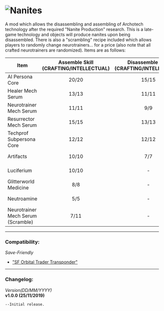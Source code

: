![Nanites](https://i.imgur.com/mqmV1Ub.png)  
========
A mod which allows the disassembling and assembling of Archotech technology after the required "Nanite Production" research. This is a late-game technology and objects will produce nanites upon being disassembled. There is also a "scrambling" recipe included which allows players to randomly change neurotrainers... for a price (also note that all crafted neurotrainers are randomized). Items are as follows:

| **Item** | **Assemble Skill** (CRAFTING/INTELLECTUAL)| **Disassemble Skill** (CRAFTING/INTELLECTUAL) | **Nanite Yield** | **Tech Required** | **Production Bench**  |
| ------------- | :-------------: | :-------------: | :-------------: | :-------------: | :-------------: |
| AI Persona Core  | 20/20  | 15/15  | 75  | Nanite Production | Fabrication Bench |
| Healer Mech Serum  | 13/13  | 11/11 | 20  | Nanite Production  | Fabrication Bench |
| Neurotrainer Mech Serum  | 11/11  | 9/9  | 10  | Nanite Production  | Fabrication Bench |
| Resurrector Mech Serum  | 15/15  | 13/13  | 30  | Nanite Production  | Fabrication Bench |
| Techprof Subpersona Core  | 12/12  | 12/12  | 15  | Nanite Production  | Fabrication Bench |
| Artifacts  | 10/10  | 7/7  | 10  | Nanite Production  | Fabrication Bench |
| Luciferium  | 10/10  | -  | -  | Nanite Production  | Drug Lab |
| Glitterworld Medicine  | 8/8  | -  | -  | Nanite Production  | Drug Lab |
| Neutroamine  | 5/5  | -  | -  | Medicine Production  | Drug Lab |
| Neurotrainer Mech Serum (Scramble) | 7/11  | -  | -  | Nanite Production  | Fabrication Bench |

----------------------------------
### Compatibility:
*Save-Friendly*
- ["SF Orbital Trader Transponder"](https://steamcommunity.com/sharedfiles/filedetails/?id=1301120711)

----------------------------------
### Changelog:
_Version(DD/MM/YYYY)_  
**v1.0.0 (25/11/2019)**
```
--Initial release.
```
